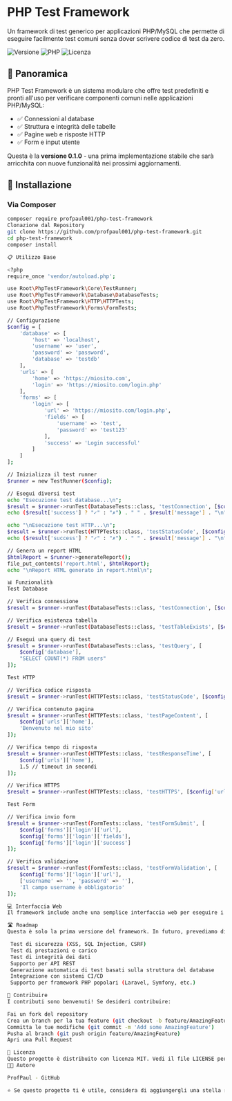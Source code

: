 # PHP Test Framework

Un framework di test generico per applicazioni PHP/MySQL che permette di eseguire facilmente test comuni senza dover scrivere codice di test da zero.

![Versione](https://img.shields.io/badge/versione-0.1.0-blue)
![PHP](https://img.shields.io/badge/PHP-7.4%2B-purple)
![Licenza](https://img.shields.io/badge/licenza-MIT-green)

## 🌟 Panoramica

PHP Test Framework è un sistema modulare che offre test predefiniti e pronti all'uso per verificare componenti comuni nelle applicazioni PHP/MySQL:

- ✅ Connessioni al database
- ✅ Struttura e integrità delle tabelle
- ✅ Pagine web e risposte HTTP
- ✅ Form e input utente

Questa è la **versione 0.1.0** - una prima implementazione stabile che sarà arricchita con nuove funzionalità nei prossimi aggiornamenti.

## 🚀 Installazione

### Via Composer


```bash
composer require profpaul001/php-test-framework
Clonazione dal Repository
git clone https://github.com/profpaul001/php-test-framework.git
cd php-test-framework
composer install

📋 Utilizzo Base

<?php
require_once 'vendor/autoload.php';

use Root\PhpTestFramework\Core\TestRunner;
use Root\PhpTestFramework\Database\DatabaseTests;
use Root\PhpTestFramework\HTTP\HTTPTests;
use Root\PhpTestFramework\Forms\FormTests;

// Configurazione
$config = [
    'database' => [
        'host' => 'localhost',
        'username' => 'user',
        'password' => 'password',
        'database' => 'testdb'
    ],
    'urls' => [
        'home' => 'https://miosito.com',
        'login' => 'https://miosito.com/login.php'
    ],
    'forms' => [
        'login' => [
            'url' => 'https://miosito.com/login.php',
            'fields' => [
                'username' => 'test',
                'password' => 'test123'
            ],
            'success' => 'Login successful'
        ]
    ]
];

// Inizializza il test runner
$runner = new TestRunner($config);

// Esegui diversi test
echo "Esecuzione test database...\n";
$result = $runner->runTest(DatabaseTests::class, 'testConnection', [$config['database']]);
echo ($result['success'] ? "✓" : "✗") . " " . $result['message'] . "\n";

echo "\nEsecuzione test HTTP...\n";
$result = $runner->runTest(HTTPTests::class, 'testStatusCode', [$config['urls']['home']]);
echo ($result['success'] ? "✓" : "✗") . " " . $result['message'] . "\n";

// Genera un report HTML
$htmlReport = $runner->generateReport();
file_put_contents('report.html', $htmlReport);
echo "\nReport HTML generato in report.html\n";

📊 Funzionalità
Test Database

// Verifica connessione
$result = $runner->runTest(DatabaseTests::class, 'testConnection', [$config['database']]);

// Verifica esistenza tabella
$result = $runner->runTest(DatabaseTests::class, 'testTableExists', [$config['database'], 'users']);

// Esegui una query di test
$result = $runner->runTest(DatabaseTests::class, 'testQuery', [
    $config['database'], 
    "SELECT COUNT(*) FROM users"
]);

Test HTTP

// Verifica codice risposta
$result = $runner->runTest(HTTPTests::class, 'testStatusCode', [$config['urls']['home']]);

// Verifica contenuto pagina
$result = $runner->runTest(HTTPTests::class, 'testPageContent', [
    $config['urls']['home'], 
    'Benvenuto nel mio sito'
]);

// Verifica tempo di risposta
$result = $runner->runTest(HTTPTests::class, 'testResponseTime', [
    $config['urls']['home'], 
    1.5 // timeout in secondi
]);

// Verifica HTTPS
$result = $runner->runTest(HTTPTests::class, 'testHTTPS', [$config['urls']['home']]);

Test Form

// Verifica invio form
$result = $runner->runTest(FormTests::class, 'testFormSubmit', [
    $config['forms']['login']['url'],
    $config['forms']['login']['fields'],
    $config['forms']['login']['success']
]);

// Verifica validazione
$result = $runner->runTest(FormTests::class, 'testFormValidation', [
    $config['forms']['login']['url'],
    ['username' => '', 'password' => ''],
    'Il campo username è obbligatorio'
]);

💻 Interfaccia Web
Il framework include anche una semplice interfaccia web per eseguire i test attraverso il browser. Basta accedere al file index.php nella directory principale.

🛣️ Roadmap
Questa è solo la prima versione del framework. In futuro, prevediamo di aggiungere:

 Test di sicurezza (XSS, SQL Injection, CSRF)
 Test di prestazioni e carico
 Test di integrità dei dati
 Supporto per API REST
 Generazione automatica di test basati sulla struttura del database
 Integrazione con sistemi CI/CD
 Supporto per framework PHP popolari (Laravel, Symfony, etc.)

🤝 Contribuire
I contributi sono benvenuti! Se desideri contribuire:

Fai un fork del repository
Crea un branch per la tua feature (git checkout -b feature/AmazingFeature)
Committa le tue modifiche (git commit -m 'Add some AmazingFeature')
Pusha al branch (git push origin feature/AmazingFeature)
Apri una Pull Request

📜 Licenza
Questo progetto è distribuito con licenza MIT. Vedi il file LICENSE per maggiori informazioni.
👨‍💻 Autore

ProfPaul - GitHub

⭐️ Se questo progetto ti è utile, considera di aggiungergli una stella su GitHub! ⭐️

